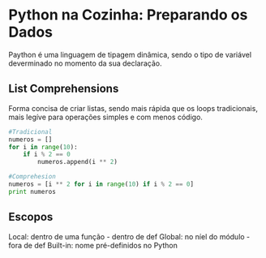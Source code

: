 # Python na Cozinha: Preparando os Dados

Paython é uma linguagem de tipagem dinâmica, sendo o tipo de variável deverminado no momento da sua declaração. 

## List Comprehensions
Forma concisa de criar listas, sendo mais rápida que os loops tradicionais, mais legíve para operações simples e com menos código. 

```py
#Tradicional
numeros = []
for i in range(10):
    if i % 2 == 0
        numeros.append(i ** 2)

#Comprehesion
numeros = [i ** 2 for i in range(10) if i % 2 == 0]
print numeros
```

## Escopos
Local: dentro de uma função - dentro de def
Global: no níel do módulo - fora de def
Built-in: nome pré-definidos no Python
